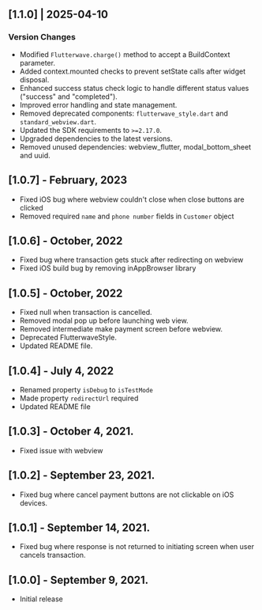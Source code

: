 ## [1.1.0] | 2025-04-10

### Version Changes

- Modified `Flutterwave.charge()` method to accept a BuildContext parameter.
- Added context.mounted checks to prevent setState calls after widget disposal.
- Enhanced success status check logic to handle different status values ("success" and "completed").
- Improved error handling and state management.
- Removed deprecated components: `flutterwave_style.dart` and `standard_webview.dart`.
- Updated the SDK requirements to `>=2.17.0`.
- Upgraded dependencies to the latest versions.
- Removed unused dependencies: webview_flutter, modal_bottom_sheet and uuid.

## [1.0.7] - February, 2023

- Fixed iOS bug where webview couldn't close when close buttons are clicked
- Removed required `name` and `phone number` fields in `Customer` object

## [1.0.6] - October, 2022

- Fixed bug where transaction gets stuck after redirecting on webview
- Fixed iOS build bug by removing inAppBrowser library

## [1.0.5] - October, 2022

- Fixed null when transaction is cancelled.
- Removed modal pop up before launching web view.
- Removed intermediate make payment screen before webview.
- Deprecated FlutterwaveStyle.
- Updated README file.

## [1.0.4] - July 4, 2022

- Renamed property `isDebug` to `isTestMode`
- Made property `redirectUrl` required
- Updated README file

## [1.0.3] - October 4, 2021.

- Fixed issue with webview

## [1.0.2] - September 23, 2021.

- Fixed bug where cancel payment buttons are not clickable on iOS devices.

## [1.0.1] - September 14, 2021.

- Fixed bug where response is not returned to initiating screen when user cancels transaction.

## [1.0.0] - September 9, 2021.

- Initial release
